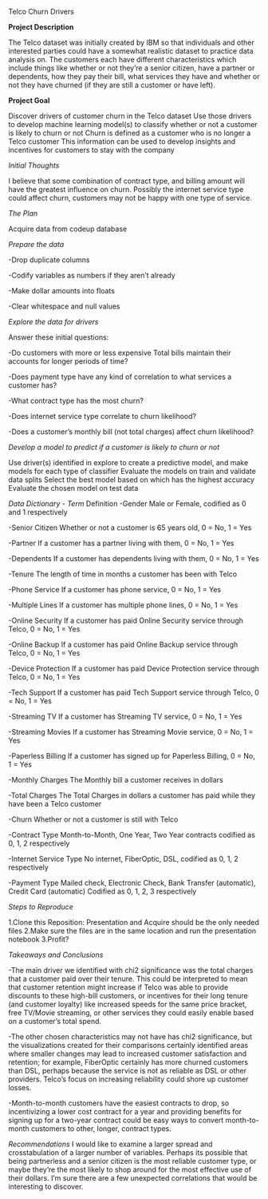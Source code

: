 Telco Churn Drivers

**Project Description**


The Telco dataset was initially created by IBM so that individuals and other interested parties could have a somewhat realistic dataset to practice data analysis on. The customers each have different characteristics which include things like whether or not they’re a senior citizen, have a partner or dependents, how they pay their bill, what services they have and whether or not they have churned (if they are still a customer or have left).

**Project Goal**


Discover drivers of customer churn in the Telco dataset
Use those drivers to develop machine learning model(s) to classify whether or not a customer is likely to churn or not
Churn is defined as a customer who is no longer a Telco customer
This information can be used to develop insights and incentives for customers to stay with the company

*Initial Thoughts*


I believe that some combination of contract type, and billing amount will have the greatest influence on churn.
Possibly the internet service type could affect churn, customers may not be happy with one type of service. 

*The Plan*


Acquire data from codeup database

*Prepare the data*


-Drop duplicate columns

-Codify variables as numbers if they aren’t already

-Make dollar amounts into floats

-Clear whitespace and null values


*Explore the data for drivers* 


Answer these initial questions:

-Do customers with more or less expensive Total bills maintain their accounts for longer periods of time?

-Does payment type have any kind of correlation to what services a customer has?

-What contract type has the most churn?

-Does internet service type correlate to churn likelihood?

-Does a customer’s monthly bill (not total charges) affect churn likelihood?



*Develop a model to predict if a customer is likely to churn or not*

Use driver(s) identified in explore to create a predictive model, and make models for each type of classifier
Evaluate the models on train and validate data splits
Select the best model based on which has the highest accuracy
Evaluate the chosen model on test data


*Data Dictionary - Term*         Definition
-Gender
Male or Female, codified as 0 and 1 respectively

-Senior Citizen
Whether or not a customer is 65 years old, 0 = No, 1 = Yes

-Partner
If a customer has a partner living with them, 0 = No, 1 = Yes

-Dependents
If a customer has dependents living with them, 0 = No, 1 = Yes

-Tenure
The length of time in months a customer has been with Telco

-Phone Service
If a customer has phone service, 0 = No, 1 = Yes

-Multiple Lines
If a customer has multiple phone lines, 0 = No, 1 = Yes

-Online Security
If a customer has paid Online Security service through Telco, 0 = No, 1 = Yes

-Online Backup
If a customer has paid Online Backup service through Telco, 0 = No, 1 = Yes

-Device Protection
If a customer has paid Device Protection service through Telco, 0 = No, 1 = Yes

-Tech Support
If a customer has paid Tech Support service through Telco, 0 = No, 1 = Yes

-Streaming TV
If a customer has Streaming TV service, 0 = No, 1 = Yes

-Streaming Movies
If a customer has Streaming Movie service, 0 = No, 1 = Yes

-Paperless Billing
If a customer has signed up for Paperless Billing, 0 = No, 1 = Yes

-Monthly Charges
The Monthly bill a customer receives in dollars

-Total Charges
The Total Charges in dollars a customer has paid while they have been a Telco customer

-Churn
Whether or not a customer is still with Telco

-Contract Type
Month-to-Month, One Year, Two Year contracts codified as 0, 1, 2 respectively

-Internet Service Type
No internet, FiberOptic, DSL, codified as 0, 1, 2 respectively

-Payment Type
Mailed check, Electronic Check, Bank Transfer (automatic), Credit Card (automatic)
Codified as 0, 1, 2, 3 respectively



*Steps to Reproduce*

1.Clone this Reposition: Presentation and Acquire should be the only needed files
2.Make sure the files are in the same location and run the presentation notebook
3.Profit?


*Takeaways and Conclusions*


   -The main driver we identified with chi2 significance was the total charges that a customer paid over their tenure. This could be interpreted to mean that customer retention might increase if Telco was able to provide discounts to these high-bill customers, or incentives for their long tenure (and customer loyalty) like increased speeds for the same price bracket, free TV/Movie streaming, or other services they could easily enable based on a customer’s total spend. 


   -The other chosen characteristics may not have has chi2 significance, but the visualizations created for their comparisons certainly identified areas where smaller changes may lead to increased customer satisfaction and retention; for example, FiberOptic certainly has more churned customers than DSL, perhaps because the service is not as reliable as DSL or other providers. Telco’s focus on increasing reliability could shore up customer losses. 


   -Month-to-month customers have the easiest contracts to drop, so incentivizing a lower cost contract for a year and providing benefits for signing up for a two-year contract could be easy ways to convert month-to-month customers to other, longer, contract types. 


*Recommendations*
  I would like to examine a larger spread and crosstabulation of a larger number of variables.
  Perhaps its possible that being partnerless and a senior citizen is the most reliable customer
  type, or maybe they’re the most likely to shop around for the most effective use of their
  dollars. I’m sure there are a few unexpected correlations that would be interesting to discover. 
